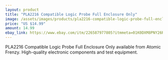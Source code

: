 ```yaml
---
layout: product
title: "PLA2216 Compatible Logic Probe Full Enclosure Only"
image: /assets/images/products/pla2216-compatible-logic-probe-full-enclosure-only.jpg
price: "US $14.99"
amount: 14.99
ebay_link: https://www.ebay.com/itm/226587977805?itmmeta=01K0DXM8PNY26R375NKXPGXZZR&hash=item34c1b2284d:g:zGoAAeSwNiBnpyZz
---
```


PLA2216 Compatible Logic Probe Full Enclosure Only available from Atomic Frenzy. High-quality electronic components and test equipment.

